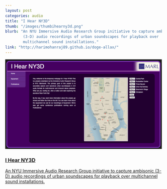 ```yaml
---
layout: post
categories: audio
title: "I Hear NY3D"
thumb: "/images/thumbihearny3d.png"
blurb: "An NYU Immersive Audio Research Group initiative to capture ambisonic
        (3-D) audio recordings of urban soundscapes for playback over
        multichannel sound installations."
link: "http://harimohanraj89.github.io/doge-allax/"
---
```



<a class="projentrylink" target="_blank" href="https://files.nyu.edu/hm992/public/IHearNY3D/home.html">
			<div class="projentry boxsize">
				<div id="imgwrapper">
					<img src="images/thumbihearny3d.png">
				</div>
				<div id="contentwrapper">
					<h3>I Hear NY3D</h3>
					<p class="projentrytext">
						An NYU Immersive Audio Research Group initiative to
						capture ambisonic (3-D) audio recordings of urban
						soundscapes for playback over multichannel sound installations.
					</p>
				</div>
			</div>
		</a>
